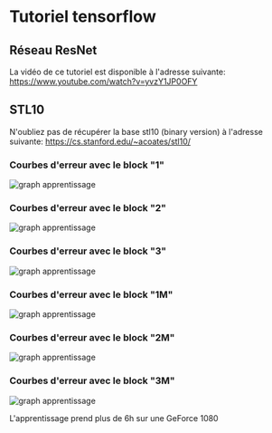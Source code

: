 # Tutoriel tensorflow
## Réseau ResNet

La vidéo de ce tutoriel est disponible à l'adresse suivante: https://www.youtube.com/watch?v=yvzY1JP0OFY

## STL10

N'oubliez pas de récupérer la base stl10 (binary version) à l'adresse suivante:
https://cs.stanford.edu/~acoates/stl10/

### Courbes d'erreur avec le block "1"
![graph apprentissage](https://github.com/L42Project/Tutoriels/blob/master/Tensorflow/tutoriel16/Figure_1.png)

### Courbes d'erreur avec le block "2"
![graph apprentissage](https://github.com/L42Project/Tutoriels/blob/master/Tensorflow/tutoriel16/Figure_2.png)

### Courbes d'erreur avec le block "3"
![graph apprentissage](https://github.com/L42Project/Tutoriels/blob/master/Tensorflow/tutoriel16/Figure_3.png)

### Courbes d'erreur avec le block "1M"
![graph apprentissage](https://github.com/L42Project/Tutoriels/blob/master/Tensorflow/tutoriel16/Figure_1M.png)

### Courbes d'erreur avec le block "2M"
![graph apprentissage](https://github.com/L42Project/Tutoriels/blob/master/Tensorflow/tutoriel16/Figure_2M.png)

### Courbes d'erreur avec le block "3M"
![graph apprentissage](https://github.com/L42Project/Tutoriels/blob/master/Tensorflow/tutoriel16/Figure_3M.png)

L'apprentissage prend plus de 6h sur une GeForce 1080

